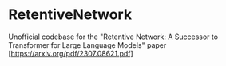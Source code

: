 # RetentiveNetwork
Unofficial codebase for the "Retentive Network: A Successor to Transformer for Large Language Models" paper [https://arxiv.org/pdf/2307.08621.pdf]
